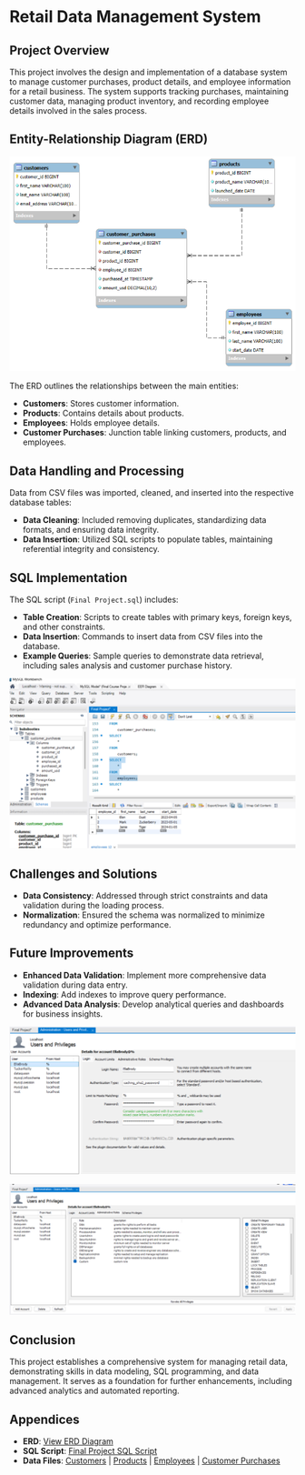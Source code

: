 # Retail Data Management System

## Project Overview

This project involves the design and implementation of a database system to manage customer purchases, product details, and employee information for a retail business. The system supports tracking purchases, maintaining customer data, managing product inventory, and recording employee details involved in the sales process.

## Entity-Relationship Diagram (ERD)

![ERD Diagram](https://github.com/danartech/Retail-Data-Management-System/blob/main/ERR%20Diagram%20of%20Final%20Project.png)

The ERD outlines the relationships between the main entities:

- **Customers**: Stores customer information.
- **Products**: Contains details about products.
- **Employees**: Holds employee details.
- **Customer Purchases**: Junction table linking customers, products, and employees.

## Data Handling and Processing

Data from CSV files was imported, cleaned, and inserted into the respective database tables:

- **Data Cleaning**: Included removing duplicates, standardizing data formats, and ensuring data integrity.
- **Data Insertion**: Utilized SQL scripts to populate tables, maintaining referential integrity and consistency.

## SQL Implementation

The SQL script (`Final Project.sql`) includes:

- **Table Creation**: Scripts to create tables with primary keys, foreign keys, and other constraints.
- **Data Insertion**: Commands to insert data from CSV files into the database.
- **Example Queries**: Sample queries to demonstrate data retrieval, including sales analysis and customer purchase history.

![SETUP NEW TABLES](https://github.com/danartech/Retail-Data-Management-System/blob/main/Screenshot%202024-07-29%20002920.png)


## Challenges and Solutions

- **Data Consistency**: Addressed through strict constraints and data validation during the loading process.
- **Normalization**: Ensured the schema was normalized to minimize redundancy and optimize performance.

## Future Improvements

- **Enhanced Data Validation**: Implement more comprehensive data validation during data entry.
- **Indexing**: Add indexes to improve query performance.
- **Advanced Data Analysis**: Develop analytical queries and dashboards for business insights.

![SETUP NEW USER](https://github.com/danartech/Retail-Data-Management-System/blob/main/Screenshot%202024-07-29%20004532.png)

![SETUP NEW USER](https://github.com/danartech/Retail-Data-Management-System/blob/main/Screenshot%202024-07-29%20004616.png)

## Conclusion

This project establishes a comprehensive system for managing retail data, demonstrating skills in data modeling, SQL programming, and data management. It serves as a foundation for further enhancements, including advanced analytics and automated reporting.

## Appendices

- **ERD**: [View ERD Diagram](https://github.com/danartech/Retail-Data-Management-System/blob/main/ERR%20Diagram%20of%20Final%20Project.png) 
- **SQL Script**: [Final Project SQL Script](https://github.com/danartech/Retail-Data-Management-System/blob/main/Final%20Project.sql)
- **Data Files**: [Customers](./customer_purchases.csv) | [Products](./products.csv) | [Employees](./employees.csv) | [Customer Purchases](./customer_purchases.csv)
